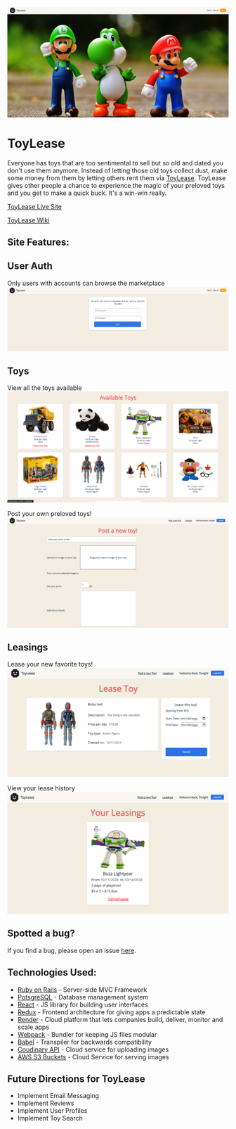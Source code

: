 ![splash page](docs/images/TL_Splash.png)

# ToyLease

Everyone has toys that are too sentimental to sell but so old and dated you don't use them anymore. Instead of letting those old toys collect dust, make some money from them by letting others rent them via [ToyLease](https://toylease.onrender.com). ToyLease gives other people a chance to experience the magic of your preloved toys and you get to make a quick buck. It's a win-win really.

[ToyLease Live Site](https://toylease.onrender.com)

[ToyLease Wiki](https://github.com/ckane30691/ToyLease/wiki)

## Site Features:

## User Auth

Only users with accounts can browse the marketplace
![session_form](docs/images/TL_Signup.png)

## Toys

View all the toys available
![toy_index](docs/images/TL_Toys.png)

Post your own preloved toys!
![toy_form](docs/images/TL_Post.png)

## Leasings

Lease your new favorite toys!
![leasing_form](docs/images/TL_Lease_Form.png)

View your lease history
![leasing_index](docs/images/TL_Lease_History.png)

## Spotted a bug?

If you find a bug, please open an issue [here](https://github.com/ckane30691/ToyLease/issues/new).

## Technologies Used:

- [Ruby on Rails](http://rubyonrails.org/) - Server-side MVC Framework
- [PotsgreSQL](https://www.postgresql.org/) - Database management system
- [React](https://reactjs.org/) - JS library for building user interfaces
- [Redux](http://redux.js.org/) - Frontend architecture for giving apps a predictable state
- [Render](https://www.render.com) - Cloud platform that lets companies build, deliver, monitor and scale apps
- [Webpack](https://webpack.js.org/) - Bundler for keeping JS files modular
- [Babel](https://babeljs.io/) - Transpiler for backwards compatibility
- [Coudinary API](https://cloudinary.com/) - Cloud service for uploading images
- [AWS S3 Buckets](https://aws.amazon.com/s3/) - Cloud Service for serving images

## Future Directions for ToyLease

- Implement Email Messaging
- Implement Reviews
- Implement User Profiles
- Implement Toy Search
